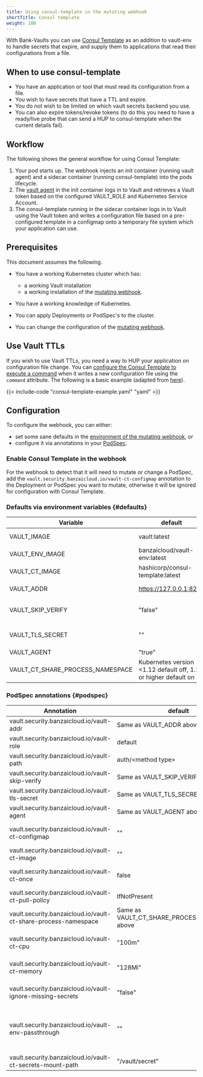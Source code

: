 ```yaml
---
title: Using consul-template in the mutating webhook
shortTitle: Consul template
weight: 100
---
```


With Bank-Vaults you can use [Consul Template](https://github.com/hashicorp/consul-template) as an addition to vault-env to handle secrets that expire, and supply them to applications that read their configurations from a file.

## When to use consul-template

- You have an application or tool that must read its configuration from a file.
- You wish to have secrets that have a TTL and expire.
- You do not wish to be limited on which vault secrets backend you use.
- You can also expire tokens/revoke tokens (to do this you need to have a ready/live probe that can send a HUP to consul-template when the current details fail).

## Workflow

The following shows the general workflow for using Consul Template:

1. Your pod starts up. The webhook injects an init container (running vault agent) and a sidecar container (running consul-template) into the pods lifecycle.
1. The [vault agent](https://www.vaultproject.io/docs/agent/) in the init container logs in to Vault and retrieves a Vault token based on the configured VAULT_ROLE and Kubernetes Service Account.
1. The consul-template running in the sidecar container logs in to Vault using the Vault token and writes a configuration file based on a pre-configured template in a configmap onto a temporary file system which your application can use.

## Prerequisites

This document assumes the following.

- You have a working Kubernetes cluster which has:

    - a working Vault installation
    - a working installation of the [mutating webhook](/docs/mutating-webhook/).

- You have a working knowledge of Kubernetes.
- You can apply Deployments or PodSpec's to the cluster.
- You can change the configuration of the [mutating webhook](/docs/mutating-webhook/configuration/).

## Use Vault TTLs

If you wish to use Vault TTLs, you need a way to HUP your application on configuration file change. You can [configure the Consul Template to execute a command](https://github.com/hashicorp/consul-template#configuration-file-format) when it writes a new configuration file using the `command` attribute. The following is a basic example (adapted from [here](https://github.com/sethvargo/vault-kubernetes-workshop/blob/master/k8s/db-sidecar.yaml#L79-L100)).

{{< include-code "consul-template-example.yaml" "yaml" >}}

## Configuration

To configure the webhook, you can either:

- set some sane defaults in the [environment of the mutating webhook](#defaults), or
- configure it via annotations in your [PodSpec](#podspec).

### Enable Consul Template in the webhook

For the webhook to detect that it will need to mutate or change a PodSpec, add the `vault.security.banzaicloud.io/vault-ct-configmap` annotation to the Deployment or PodSpec you want to mutate, otherwise it will be ignored for configuration with Consul Template.

### Defaults via environment variables {#defaults}

|Variable      |default     |Explanation|
|--------------|------------|------------|
|VAULT_IMAGE   |vault:latest|the vault image to use for the init container|
|VAULT_ENV_IMAGE|banzaicloud/vault-env:latest| the vault-env image to use |
|VAULT_CT_IMAGE|hashicorp/consul-template:latest| the consul template image to use|
|VAULT_ADDR    |https://127.0.0.1:8200|Kubernetes service Vault endpoint URL|
|VAULT_SKIP_VERIFY|"false"|should vault agent and consul template skip verifying TLS|
|VAULT_TLS_SECRET|""|supply a secret with the vault TLS CA so TLS can be verified|
|VAULT_AGENT   |"true"|enable the vault agent|
|VAULT_CT_SHARE_PROCESS_NAMESPACE|Kubernetes version <1.12 default off, 1.12 or higher default on|ShareProcessNamespace override|as above|

### PodSpec annotations {#podspec}

|Annotation    |default     |Explanation|
|--------------|------------|------------|
vault.security.banzaicloud.io/vault-addr|Same as VAULT_ADDR above||
vault.security.banzaicloud.io/vault-role|default|The Vault role for Vault agent to use|
vault.security.banzaicloud.io/vault-path|auth/&lt;method type>|The mount path of the method|
vault.security.banzaicloud.io/vault-skip-verify|Same as VAULT_SKIP_VERIFY above||
vault.security.banzaicloud.io/vault-tls-secret|Same as VAULT_TLS_SECRET above||
vault.security.banzaicloud.io/vault-agent|Same as VAULT_AGENT above||
vault.security.banzaicloud.io/vault-ct-configmap|""|A configmap name which holds the consul template configuration|
vault.security.banzaicloud.io/vault-ct-image|""|Specify a custom image for consul template|
vault.security.banzaicloud.io/vault-ct-once|false|do not run consul-template in daemon mode, useful for kubernetes jobs|
vault.security.banzaicloud.io/vault-ct-pull-policy|IfNotPresent|the Pull policy for the consul template container|
vault.security.banzaicloud.io/vault-ct-share-process-namespace|Same as VAULT_CT_SHARE_PROCESS_NAMESPACE above|
vault.security.banzaicloud.io/vault-ct-cpu|"100m"|Specify the consul-template container CPU resource limit|
vault.security.banzaicloud.io/vault-ct-memory|"128Mi"|Specify the consul-template container memory resource limit|
vault.security.banzaicloud.io/vault-ignore-missing-secrets|"false"|When enabled will only log warnings when Vault secrets are missing|
vault.security.banzaicloud.io/vault-env-passthrough|""|Comma seprated list of `VAULT_*` related environment variables to pass through to main process. E.g.`VAULT_ADDR,VAULT_ROLE`.|
vault.security.banzaicloud.io/vault-ct-secrets-mount-path|"/vault/secret"|Mount path of Consul template rendered files|
